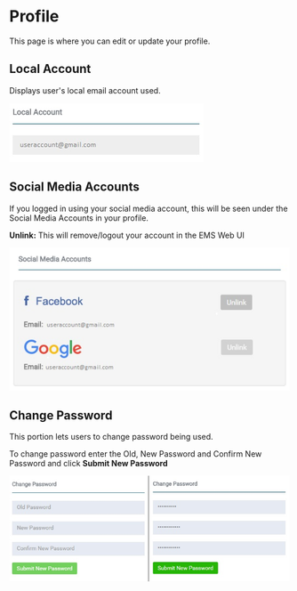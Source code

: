 # Profile

This page is where you can edit or update your profile.



## Local Account

Displays user's local email account used.

![](./assets/profile_localaccount.jpg)



## Social Media Accounts

If you logged in using your social media account, this will be seen under the Social Media Accounts in your profile. 

**Unlink:** This will remove/logout your account in the EMS Web UI

![](./assets/profile_social.jpg)





## Change Password

This portion lets users to change password being used.

To change password enter the Old, New Password and Confirm New Password and click **Submit New Password**

![](./assets/profile_changepw.jpg)

